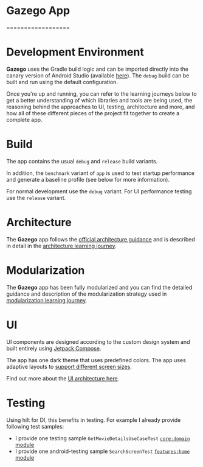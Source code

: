 # Gazego App
==================

# Development Environment

**Gazego** uses the Gradle build logic and can be imported directly into the canary version
of Android Studio (available [here](https://developer.android.com/studio/preview?gclid=CjwKCAjws9ipBhB1EiwAccEi1CO66EDXDODgfYL5miNB8NhXIlxsZup2Babjqjnpj1xdhA9JCrVrJhoCjjwQAvD_BwE&gclsrc=aw.ds)). The `debug`
build can be built and run using the default configuration.

Once you're up and running, you can refer to the learning journeys below to get a better
understanding of which libraries and tools are being used, the reasoning behind the approaches to
UI, testing, architecture and more, and how all of these different pieces of the project fit
together to create a complete app.

# Build

The app contains the usual `debug` and `release` build variants.

In addition, the `benchmark` variant of `app` is used to test startup performance and generate a
baseline profile (see below for more information).

For normal development use the `debug` variant. For UI performance testing use the `release`
variant.

# Architecture

The **Gazego** app follows the
[official architecture guidance](https://developer.android.com/topic/architecture)
and is described in detail in the
[architecture learning journey](docs/ArchitectureLearningJourney.md).

# Modularization

The **Gazego** app has been fully modularized and you can find the detailed guidance and
description of the modularization strategy used in
[modularization learning journey](docs/ModularizationLearningJourney.md).

# UI

UI components are designed according to the custom design system and built entirely
using [Jetpack Compose](https://developer.android.com/jetpack/compose).

The app has one dark theme that uses predefined colors. The app uses adaptive layouts to
[support different screen sizes](https://developer.android.com/guide/topics/large-screens/support-different-screen-sizes).

Find out more about the [UI architecture here](docs/ArchitectureLearningJourney.md#ui-layer).

# Testing

Using hilt for DI, this benefits in testing. For example I already provide following test samples:

* I provide one testing sample `GetMovieDetailsUseCaseTest` [`core:domain` module](https://github.com/abkhrr/gazego/tree/main/core/domain)
* I provide one android-testing sample `SearchScreenTest` [`features:home` module](https://github.com/abkhrr/gazego/tree/main/features/home)

